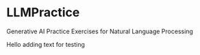 # LLMPractice
Generative AI Practice Exercises for Natural Language Processing

Hello adding text for testing
